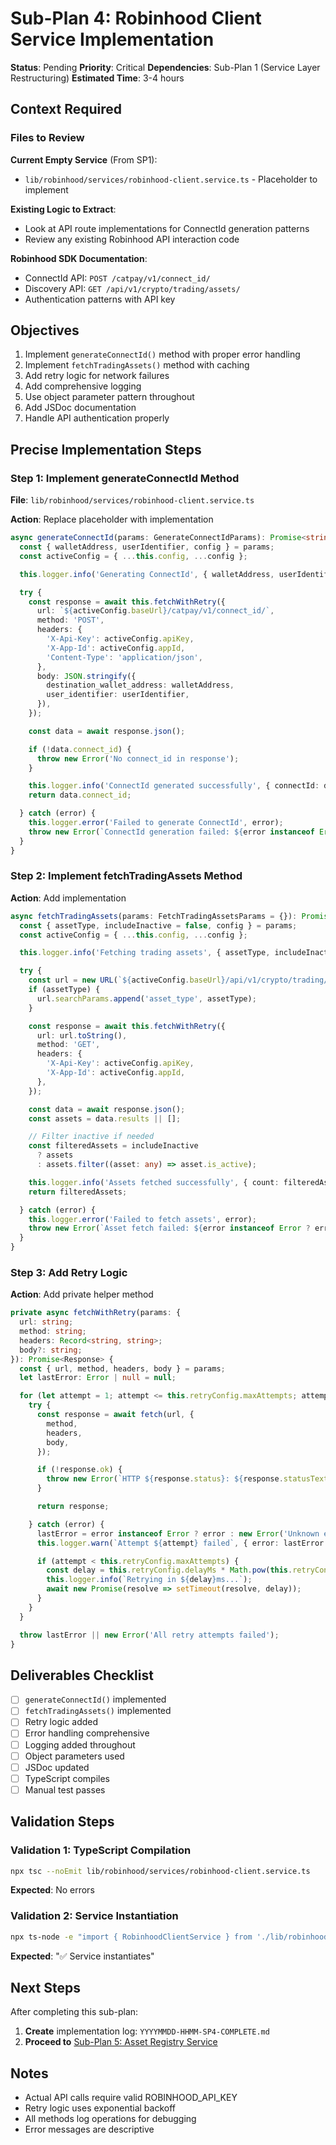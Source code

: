 # Sub-Plan 4: Robinhood Client Service Implementation

**Status**: Pending
**Priority**: Critical
**Dependencies**: Sub-Plan 1 (Service Layer Restructuring)
**Estimated Time**: 3-4 hours

## Context Required

### Files to Review

**Current Empty Service** (From SP1):

- `lib/robinhood/services/robinhood-client.service.ts` - Placeholder to implement

**Existing Logic to Extract**:

- Look at API route implementations for ConnectId generation patterns
- Review any existing Robinhood API interaction code

**Robinhood SDK Documentation**:

- ConnectId API: `POST /catpay/v1/connect_id/`
- Discovery API: `GET /api/v1/crypto/trading/assets/`
- Authentication patterns with API key

## Objectives

1. Implement `generateConnectId()` method with proper error handling
2. Implement `fetchTradingAssets()` method with caching
3. Add retry logic for network failures
4. Add comprehensive logging
5. Use object parameter pattern throughout
6. Add JSDoc documentation
7. Handle API authentication properly

## Precise Implementation Steps

### Step 1: Implement generateConnectId Method

**File**: `lib/robinhood/services/robinhood-client.service.ts`

**Action**: Replace placeholder with implementation

```typescript
async generateConnectId(params: GenerateConnectIdParams): Promise<string> {
  const { walletAddress, userIdentifier, config } = params;
  const activeConfig = { ...this.config, ...config };

  this.logger.info('Generating ConnectId', { walletAddress, userIdentifier });

  try {
    const response = await this.fetchWithRetry({
      url: `${activeConfig.baseUrl}/catpay/v1/connect_id/`,
      method: 'POST',
      headers: {
        'X-Api-Key': activeConfig.apiKey,
        'X-App-Id': activeConfig.appId,
        'Content-Type': 'application/json',
      },
      body: JSON.stringify({
        destination_wallet_address: walletAddress,
        user_identifier: userIdentifier,
      }),
    });

    const data = await response.json();

    if (!data.connect_id) {
      throw new Error('No connect_id in response');
    }

    this.logger.info('ConnectId generated successfully', { connectId: data.connect_id });
    return data.connect_id;

  } catch (error) {
    this.logger.error('Failed to generate ConnectId', error);
    throw new Error(`ConnectId generation failed: ${error instanceof Error ? error.message : 'Unknown error'}`);
  }
}
```

### Step 2: Implement fetchTradingAssets Method

**Action**: Add implementation

```typescript
async fetchTradingAssets(params: FetchTradingAssetsParams = {}): Promise<any[]> {
  const { assetType, includeInactive = false, config } = params;
  const activeConfig = { ...this.config, ...config };

  this.logger.info('Fetching trading assets', { assetType, includeInactive });

  try {
    const url = new URL(`${activeConfig.baseUrl}/api/v1/crypto/trading/assets/`);
    if (assetType) {
      url.searchParams.append('asset_type', assetType);
    }

    const response = await this.fetchWithRetry({
      url: url.toString(),
      method: 'GET',
      headers: {
        'X-Api-Key': activeConfig.apiKey,
        'X-App-Id': activeConfig.appId,
      },
    });

    const data = await response.json();
    const assets = data.results || [];

    // Filter inactive if needed
    const filteredAssets = includeInactive
      ? assets
      : assets.filter((asset: any) => asset.is_active);

    this.logger.info('Assets fetched successfully', { count: filteredAssets.length });
    return filteredAssets;

  } catch (error) {
    this.logger.error('Failed to fetch assets', error);
    throw new Error(`Asset fetch failed: ${error instanceof Error ? error.message : 'Unknown error'}`);
  }
}
```

### Step 3: Add Retry Logic

**Action**: Add private helper method

```typescript
private async fetchWithRetry(params: {
  url: string;
  method: string;
  headers: Record<string, string>;
  body?: string;
}): Promise<Response> {
  const { url, method, headers, body } = params;
  let lastError: Error | null = null;

  for (let attempt = 1; attempt <= this.retryConfig.maxAttempts; attempt++) {
    try {
      const response = await fetch(url, {
        method,
        headers,
        body,
      });

      if (!response.ok) {
        throw new Error(`HTTP ${response.status}: ${response.statusText}`);
      }

      return response;

    } catch (error) {
      lastError = error instanceof Error ? error : new Error('Unknown error');
      this.logger.warn(`Attempt ${attempt} failed`, { error: lastError.message });

      if (attempt < this.retryConfig.maxAttempts) {
        const delay = this.retryConfig.delayMs * Math.pow(this.retryConfig.backoffMultiplier, attempt - 1);
        this.logger.info(`Retrying in ${delay}ms...`);
        await new Promise(resolve => setTimeout(resolve, delay));
      }
    }
  }

  throw lastError || new Error('All retry attempts failed');
}
```

## Deliverables Checklist

- [ ] `generateConnectId()` implemented
- [ ] `fetchTradingAssets()` implemented
- [ ] Retry logic added
- [ ] Error handling comprehensive
- [ ] Logging added throughout
- [ ] Object parameters used
- [ ] JSDoc updated
- [ ] TypeScript compiles
- [ ] Manual test passes

## Validation Steps

### Validation 1: TypeScript Compilation

```bash
npx tsc --noEmit lib/robinhood/services/robinhood-client.service.ts
```

**Expected**: No errors

### Validation 2: Service Instantiation

```bash
npx ts-node -e "import { RobinhoodClientService } from './lib/robinhood/services'; const s = new RobinhoodClientService({ appId: 'test', apiKey: 'test' }); console.log('✅ Service instantiates');"
```

**Expected**: "✅ Service instantiates"

## Next Steps

After completing this sub-plan:

1. **Create** implementation log: `YYYYMMDD-HHMM-SP4-COMPLETE.md`
2. **Proceed to** [Sub-Plan 5: Asset Registry Service](./sub-plan-5-asset-registry-service.md)

## Notes

- Actual API calls require valid ROBINHOOD_API_KEY
- Retry logic uses exponential backoff
- All methods log operations for debugging
- Error messages are descriptive


